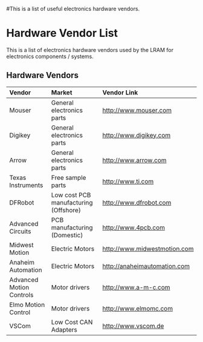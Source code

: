 #This is a list of useful electronics hardware vendors.

# Hardware Vendor List #

This is a list of electronics hardware vendors used by the LRAM for electronics components / systems.


## Hardware Vendors ##

| **Vendor** | **Market** | **Vendor Link** |
|:-----------|:-----------|:----------------|
| Mouser     | General electronics parts | http://www.mouser.com |
| Digikey    | General electronics parts | http://www.digikey.com |
| Arrow      | General electronics parts | http://www.arrow.com |
| Texas Instruments | Free sample parts | http://www.ti.com |
| DFRobot    | Low cost PCB manufacturing (Offshore) | http://www.dfrobot.com |
| Advanced Circuits | PCB manufacturing (Domestic) | http://www.4pcb.com |
| Midwest Motion | Electric Motors | http://www.midwestmotion.com |
| Anaheim Automation | Electric Motors | http://anaheimautomation.com |
| Advanced Motion Controls | Motor drivers | http://www.a-m-c.com |
| Elmo Motion Control | Motor drivers | http://www.elmomc.com |
| VSCom      | Low Cost CAN Adapters | http://www.vscom.de |